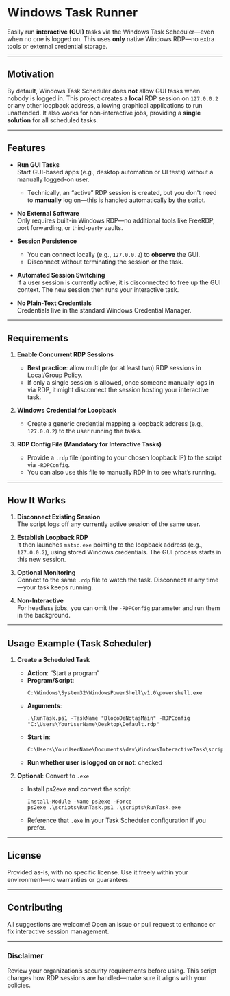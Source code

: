 # Windows Task Runner

Easily run **interactive (GUI)** tasks via the Windows Task Scheduler—even when no one is logged on. This uses **only** native Windows RDP—no extra tools or external credential storage.

---

## Motivation

By default, Windows Task Scheduler does **not** allow GUI tasks when nobody is logged in. This project creates a **local** RDP session on `127.0.0.2` or any other loopback address, allowing graphical applications to run unattended. It also works for non-interactive jobs, providing a **single solution** for all scheduled tasks.

---

## Features

- **Run GUI Tasks**  
  Start GUI-based apps (e.g., desktop automation or UI tests) without a manually logged-on user.  
  - Technically, an “active” RDP session is created, but you don't need to **manually** log on—this is handled automatically by the script.

- **No External Software**  
  Only requires built-in Windows RDP—no additional tools like FreeRDP, port forwarding, or third-party vaults.

- **Session Persistence**  
  - You can connect locally (e.g., `127.0.0.2`) to **observe** the GUI.  
  - Disconnect without terminating the session or the task.

- **Automated Session Switching**  
  If a user session is currently active, it is disconnected to free up the GUI context. The new session then runs your interactive task.

- **No Plain-Text Credentials**  
  Credentials live in the standard Windows Credential Manager.

---

## Requirements

1. **Enable Concurrent RDP Sessions**  
   - **Best practice**: allow multiple (or at least two) RDP sessions in Local/Group Policy.  
   - If only a single session is allowed, once someone manually logs in via RDP, it might disconnect the session hosting your interactive task.

2. **Windows Credential for Loopback**  
   - Create a generic credential mapping a loopback address (e.g., `127.0.0.2`) to the user running the tasks.

3. **RDP Config File (Mandatory for Interactive Tasks)**  
   - Provide a `.rdp` file (pointing to your chosen loopback IP) to the script via `-RDPConfig`.  
   - You can also use this file to manually RDP in to see what’s running.

---

## How It Works

1. **Disconnect Existing Session**  
   The script logs off any currently active session of the same user.

2. **Establish Loopback RDP**  
   It then launches `mstsc.exe` pointing to the loopback address (e.g., `127.0.0.2`), using stored Windows credentials. The GUI process starts in this new session.

3. **Optional Monitoring**  
   Connect to the same `.rdp` file to watch the task. Disconnect at any time—your task keeps running.

4. **Non-Interactive**  
   For headless jobs, you can omit the `-RDPConfig` parameter and run them in the background.

---

## Usage Example (Task Scheduler)

1. **Create a Scheduled Task**  
   - **Action**: “Start a program”  
   - **Program/Script**:  
     ```
     C:\Windows\System32\WindowsPowerShell\v1.0\powershell.exe
     ```
   - **Arguments**:  
     ```
     .\RunTask.ps1 -TaskName "BlocoDeNotasMain" -RDPConfig "C:\Users\YourUserName\Desktop\Default.rdp"
     ```
   - **Start in**:  
     ```
     C:\Users\YourUserName\Documents\dev\WindowsInteractiveTask\scripts
     ```
   - **Run whether user is logged on or not**: checked

2. **Optional**: Convert to `.exe`  
   - Install ps2exe and convert the script:  
     ```
     Install-Module -Name ps2exe -Force
     ps2exe .\scripts\RunTask.ps1 .\scripts\RunTask.exe
     ```
   - Reference that `.exe` in your Task Scheduler configuration if you prefer.

---

## License

Provided as-is, with no specific license. Use it freely within your environment—no warranties or guarantees.

---

## Contributing

All suggestions are welcome! Open an issue or pull request to enhance or fix interactive session management.

---

### Disclaimer

Review your organization’s security requirements before using. This script changes how RDP sessions are handled—make sure it aligns with your policies.